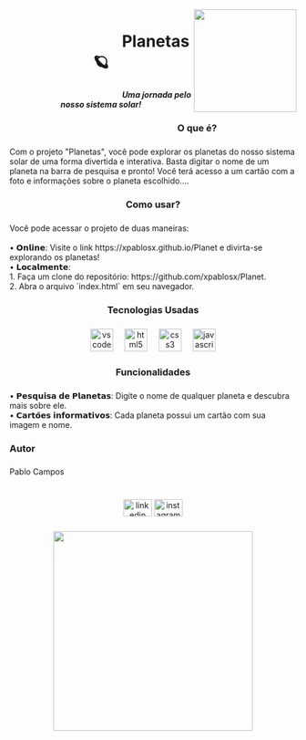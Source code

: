 <img align="right" height="180" src="https://i.pinimg.com/originals/72/ab/70/72ab7057736a85157af8e2ee510b5453.gif"  />



<h1 align="center">‎ ‎ ‎ ‎ ‎ ‎ ‎ ‎ ‎ ‎ ‎ ‎ ‎ ‎ ‎ ‎ ‎ ‎ ‎ ‎ ‎ ‎ ‎ ‎ ‎ ‎ ‎ ‎ ‎ Planetas 🪐</h1>



<h5 align="center">‎ ‎ ‎ ‎ ‎ ‎ ‎ ‎ ‎ ‎ ‎ ‎ ‎ ‎ ‎ ‎ ‎ ‎ ‎ ‎ ‎ ‎ ‎ ‎ ‎ ‎ ‎ ‎ ‎ ‎ ‎ ‎ ‎ ‎ ‎ ‎ ‎ ‎ ‎ ‎ ‎ ‎ ‎ ‎ ‎ ‎ ‎ ‎ ‎ ‎ ‎ ‎ ‎ ‎ ‎ ‎ ‎ ‎ ‎ Uma jornada pelo nosso sistema solar!</h5>

###

<h3 align="center">‎ ‎ ‎ ‎ ‎ ‎ ‎ ‎ ‎ ‎ ‎ ‎ ‎ ‎ ‎ ‎ ‎ ‎ ‎ ‎ ‎ ‎ ‎ ‎ ‎ ‎ ‎ ‎ ‎ ‎ ‎ ‎ ‎ ‎ ‎ ‎ ‎ ‎ ‎ ‎ ‎O que é?</h3>

###

<p align="left">Com o projeto "Planetas", você pode explorar os planetas do nosso sistema solar de uma forma divertida e interativa. Basta digitar o nome de um planeta na barra de pesquisa e pronto! Você terá acesso a um cartão com a foto e informações sobre o planeta escolhido....</p>

###

<h3 align="center">Como usar?</h3>

###

<p align="left">Você pode acessar o projeto de duas maneiras:<br><br>• 𝗢𝗻𝗹𝗶𝗻𝗲: Visite o link https://xpablosx.github.io/Planet e divirta-se explorando os planetas!<br>• 𝗟𝗼𝗰𝗮𝗹𝗺𝗲𝗻𝘁𝗲:<br>    1. Faça um clone do repositório: https://github.com/xpablosx/Planet. <br>    2. Abra o arquivo `index.html` em seu navegador.</p>

###

<h3 align="center">Tecnologias Usadas</h3>

###

<div align="center">
  <img src="https://skillicons.dev/icons?i=vscode" height="40" alt="vscode logo"  />
  <img width="12" />
  <img src="https://img.shields.io/badge/HTML5-E34F26?logo=html5&logoColor=white&style=for-the-badge" height="40" alt="html5 logo"  />
  <img width="12" />
  <img src="https://img.shields.io/badge/CSS3-1572B6?logo=css3&logoColor=white&style=for-the-badge" height="40" alt="css3 logo"  />
  <img width="12" />
  <img src="https://img.shields.io/badge/JavaScript-F7DF1E?logo=javascript&logoColor=black&style=for-the-badge" height="40" alt="javascript logo"  />
</div>

###

<h3 align="center">Funcionalidades</h3>

###

<p align="left">• 𝗣𝗲𝘀𝗾𝘂𝗶𝘀𝗮 𝗱𝗲 𝗣𝗹𝗮𝗻𝗲𝘁𝗮𝘀: Digite o nome de qualquer planeta e descubra mais sobre ele.<br>• 𝗖𝗮𝗿𝘁𝗼̃𝗲𝘀 𝗶𝗻𝗳𝗼𝗿𝗺𝗮𝘁𝗶𝘃𝗼𝘀: Cada planeta possui um cartão com sua imagem e nome.</p>

###

<h3 align="left">Autor</h3>

###

<p align="left">Pablo Campos</p>

###

<br clear="both">

<div align="center">
  <img src="https://raw.githubusercontent.com/maurodesouza/profile-readme-generator/master/src/assets/icons/social/linkedin/default.svg" width="50" height="30" alt="linkedin logo"  />
  <img src="https://raw.githubusercontent.com/maurodesouza/profile-readme-generator/master/src/assets/icons/social/instagram/default.svg" width="50" height="30" alt="instagram logo"  />
</div>

###

<div align="center">
  <img height="350" src="https://i.pinimg.com/originals/d4/63/f2/d463f24b0e1f3f1ce6680d601c97e6a0.gif"  />
</div>

###

